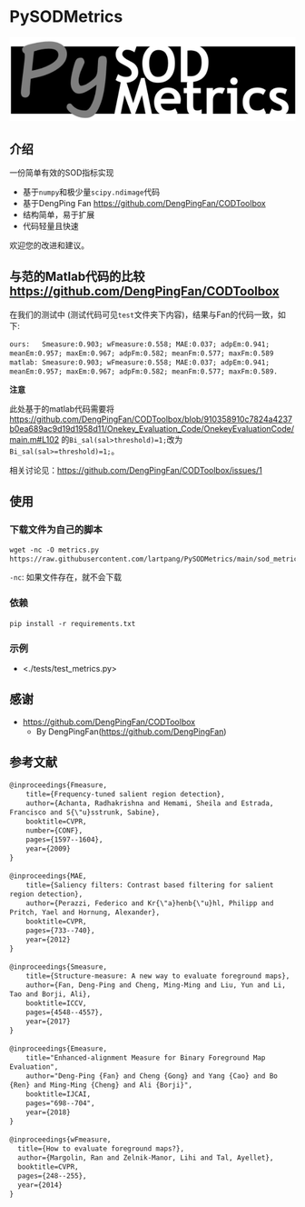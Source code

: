 # PySODMetrics

![logo](./imgs/logo.png)

## 介绍

一份简单有效的SOD指标实现

- 基于`numpy`和极少量`scipy.ndimage`代码
- 基于DengPing Fan <https://github.com/DengPingFan/CODToolbox>
- 结构简单，易于扩展
- 代码轻量且快速

欢迎您的改进和建议。

## 与范的Matlab代码的比较 <https://github.com/DengPingFan/CODToolbox>

在我们的测试中 (测试代码可见`test`文件夹下内容)，结果与Fan的代码一致，如下:

```text
ours:   Smeasure:0.903; wFmeasure:0.558; MAE:0.037; adpEm:0.941; meanEm:0.957; maxEm:0.967; adpFm:0.582; meanFm:0.577; maxFm:0.589
matlab: Smeasure:0.903; wFmeasure:0.558; MAE:0.037; adpEm:0.941; meanEm:0.957; maxEm:0.967; adpFm:0.582; meanFm:0.577; maxFm:0.589.
```

**注意** 

此处基于的matlab代码需要将<https://github.com/DengPingFan/CODToolbox/blob/910358910c7824a4237b0ea689ac9d19d1958d11/Onekey_Evaluation_Code/OnekeyEvaluationCode/main.m#L102>
的`Bi_sal(sal>threshold)=1;`改为` Bi_sal(sal>=threshold)=1;`。

相关讨论见：<https://github.com/DengPingFan/CODToolbox/issues/1>

## 使用

### 下载文件为自己的脚本

```shell script
wget -nc -O metrics.py https://raw.githubusercontent.com/lartpang/PySODMetrics/main/sod_metrics/__init__.py
```

`-nc`: 如果文件存在，就不会下载


### 依赖

```shell
pip install -r requirements.txt
```

### 示例

* <./tests/test_metrics.py>

## 感谢

* <https://github.com/DengPingFan/CODToolbox> 
    - By DengPingFan(<https://github.com/DengPingFan>)

## 参考文献

```text
@inproceedings{Fmeasure,
    title={Frequency-tuned salient region detection},
    author={Achanta, Radhakrishna and Hemami, Sheila and Estrada, Francisco and S{\"u}sstrunk, Sabine},
    booktitle=CVPR,
    number={CONF},
    pages={1597--1604},
    year={2009}
}

@inproceedings{MAE,
    title={Saliency filters: Contrast based filtering for salient region detection},
    author={Perazzi, Federico and Kr{\"a}henb{\"u}hl, Philipp and Pritch, Yael and Hornung, Alexander},
    booktitle=CVPR,
    pages={733--740},
    year={2012}
}

@inproceedings{Smeasure,
    title={Structure-measure: A new way to evaluate foreground maps},
    author={Fan, Deng-Ping and Cheng, Ming-Ming and Liu, Yun and Li, Tao and Borji, Ali},
    booktitle=ICCV,
    pages={4548--4557},
    year={2017}
}

@inproceedings{Emeasure,
    title="Enhanced-alignment Measure for Binary Foreground Map Evaluation",
    author="Deng-Ping {Fan} and Cheng {Gong} and Yang {Cao} and Bo {Ren} and Ming-Ming {Cheng} and Ali {Borji}",
    booktitle=IJCAI,
    pages="698--704",
    year={2018}
}

@inproceedings{wFmeasure,
  title={How to evaluate foreground maps?},
  author={Margolin, Ran and Zelnik-Manor, Lihi and Tal, Ayellet},
  booktitle=CVPR,
  pages={248--255},
  year={2014}
}
```
